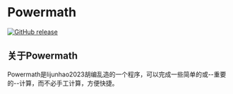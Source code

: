 # Powermath
[![GitHub release](https://img.shields.io/github/release/ELEVENStudio-Main/Powermath)](https://github.com/ELEVENStudio-Main/Powermath/releases/latest)   
## 关于Powermath
Powermath是lijunhao2023胡编乱造的一个程序，可以完成一些简单的或--重要的--计算，而不必手工计算，方便快捷。
